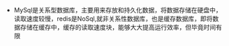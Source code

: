 + MySql是关系型数据库，主要用来存放和持久化数据，将数据存储在硬盘中，读取速度较慢，redis是NoSql,就非关系性数据库，也是缓存数据库，即将数据存储在缓存中，缓存的读取速度块，能够大大提高运行效率，但毕竟时间有限

